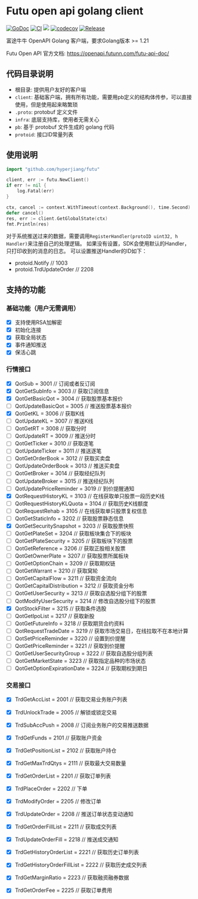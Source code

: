 # Futu open api golang client

[![GoDoc](https://pkg.go.dev/badge/github.com/hyperjiang/futu)](https://pkg.go.dev/github.com/hyperjiang/futu)
[![CI](https://github.com/hyperjiang/futu/actions/workflows/ci.yml/badge.svg?branch=main)](https://github.com/hyperjiang/futu/actions/workflows/ci.yml)
[![](https://goreportcard.com/badge/github.com/hyperjiang/futu)](https://goreportcard.com/report/github.com/hyperjiang/futu)
[![codecov](https://codecov.io/gh/hyperjiang/futu/graph/badge.svg?token=iI7hyTEenz)](https://codecov.io/gh/hyperjiang/futu)
[![Release](https://img.shields.io/github/release/hyperjiang/futu.svg)](https://github.com/hyperjiang/futu/releases)

富途牛牛 OpenAPI Golang 客户端，要求Golang版本 >= 1.21

Futu Open API 官方文档: https://openapi.futunn.com/futu-api-doc/

## 代码目录说明

- 根目录: 提供用户友好的客户端
- `client`: 基础客户端，拥有所有功能，需要用pb定义的结构体传参，可以直接使用，但是使用起来略繁琐
- `.proto`: protobuf 定义文件
- `infra`: 底层支持库，使用者无需关心
- `pb`: 基于 protobuf 文件生成的 golang 代码
- `protoid`: 接口ID常量列表

## 使用说明

```go
import "github.com/hyperjiang/futu"

client, err := futu.NewClient()
if err != nil {
    log.Fatal(err)
}

ctx, cancel := context.WithTimeout(context.Background(), time.Second)
defer cancel()
res, err := client.GetGlobalState(ctx)
fmt.Println(res)
```

对于系统推送过来的数据，需要调用`RegisterHandler(protoID uint32, h Handler)`来注册自己的处理逻辑。
如果没有设置，SDK会使用默认的Handler，只打印收到的消息的日志。
可以设置推送Handler的ID如下：
- protoid.Notify // 1003
- protoid.TrdUpdateOrder // 2208

## 支持的功能

### 基础功能（用户无需调用）
- [x] 支持使用RSA加解密
- [x] 初始化连接
- [x] 获取全局状态
- [x] 事件通知推送
- [x] 保活心跳

### 行情接口
- [x] QotSub                     = 3001 // 订阅或者反订阅
- [x] QotGetSubInfo              = 3003 // 获取订阅信息
- [x] QotGetBasicQot             = 3004 // 获取股票基本报价
- [ ] QotUpdateBasicQot          = 3005 // 推送股票基本报价
- [x] QotGetKL                   = 3006 // 获取K线
- [ ] QotUpdateKL                = 3007 // 推送K线
- [ ] QotGetRT                   = 3008 // 获取分时
- [ ] QotUpdateRT                = 3009 // 推送分时
- [ ] QotGetTicker               = 3010 // 获取逐笔
- [ ] QotUpdateTicker            = 3011 // 推送逐笔
- [ ] QotGetOrderBook            = 3012 // 获取买卖盘
- [ ] QotUpdateOrderBook         = 3013 // 推送买卖盘
- [ ] QotGetBroker               = 3014 // 获取经纪队列
- [ ] QotUpdateBroker            = 3015 // 推送经纪队列
- [ ] QotUpdatePriceReminder     = 3019 // 到价提醒通知
- [x] QotRequestHistoryKL        = 3103 // 在线获取单只股票一段历史K线
- [ ] QotRequestHistoryKLQuota   = 3104 // 获取历史K线额度
- [ ] QotRequestRehab            = 3105 // 在线获取单只股票复权信息
- [ ] QotGetStaticInfo           = 3202 // 获取股票静态信息
- [x] QotGetSecuritySnapshot     = 3203 // 获取股票快照
- [ ] QotGetPlateSet             = 3204 // 获取板块集合下的板块
- [ ] QotGetPlateSecurity        = 3205 // 获取板块下的股票
- [ ] QotGetReference            = 3206 // 获取正股相关股票
- [ ] QotGetOwnerPlate           = 3207 // 获取股票所属板块
- [ ] QotGetOptionChain          = 3209 // 获取期权链
- [ ] QotGetWarrant              = 3210 // 获取窝轮
- [ ] QotGetCapitalFlow          = 3211 // 获取资金流向
- [ ] QotGetCapitalDistribution  = 3212 // 获取资金分布
- [ ] QotGetUserSecurity         = 3213 // 获取自选股分组下的股票
- [ ] QotModifyUserSecurity      = 3214 // 修改自选股分组下的股票
- [x] QotStockFilter             = 3215 // 获取条件选股
- [ ] QotGetIpoList              = 3217 // 获取新股
- [ ] QotGetFutureInfo           = 3218 // 获取期货合约资料
- [ ] QotRequestTradeDate        = 3219 // 获取市场交易日，在线拉取不在本地计算
- [ ] QotSetPriceReminder        = 3220 // 设置到价提醒
- [ ] QotGetPriceReminder        = 3221 // 获取到价提醒
- [ ] QotGetUserSecurityGroup    = 3222 // 获取自选股分组列表
- [ ] QotGetMarketState          = 3223 // 获取指定品种的市场状态
- [ ] QotGetOptionExpirationDate = 3224 // 获取期权到期日

### 交易接口
- [x] TrdGetAccList              = 2001 // 获取交易业务账户列表
- [x] TrdUnlockTrade             = 2005 // 解锁或锁定交易
- [x] TrdSubAccPush              = 2008 // 订阅业务账户的交易推送数据
- [x] TrdGetFunds                = 2101 // 获取账户资金
- [x] TrdGetPositionList         = 2102 // 获取账户持仓
- [x] TrdGetMaxTrdQtys           = 2111 // 获取最大交易数量
- [x] TrdGetOrderList            = 2201 // 获取订单列表
- [x] TrdPlaceOrder              = 2202 // 下单
- [x] TrdModifyOrder             = 2205 // 修改订单
- [x] TrdUpdateOrder             = 2208 // 推送订单状态变动通知
- [x] TrdGetOrderFillList        = 2211 // 获取成交列表
- [x] TrdUpdateOrderFill         = 2218 // 推送成交通知
- [x] TrdGetHistoryOrderList     = 2221 // 获取历史订单列表
- [x] TrdGetHistoryOrderFillList = 2222 // 获取历史成交列表
- [x] TrdGetMarginRatio          = 2223 // 获取融资融券数据
- [x] TrdGetOrderFee             = 2225 // 获取订单费用

